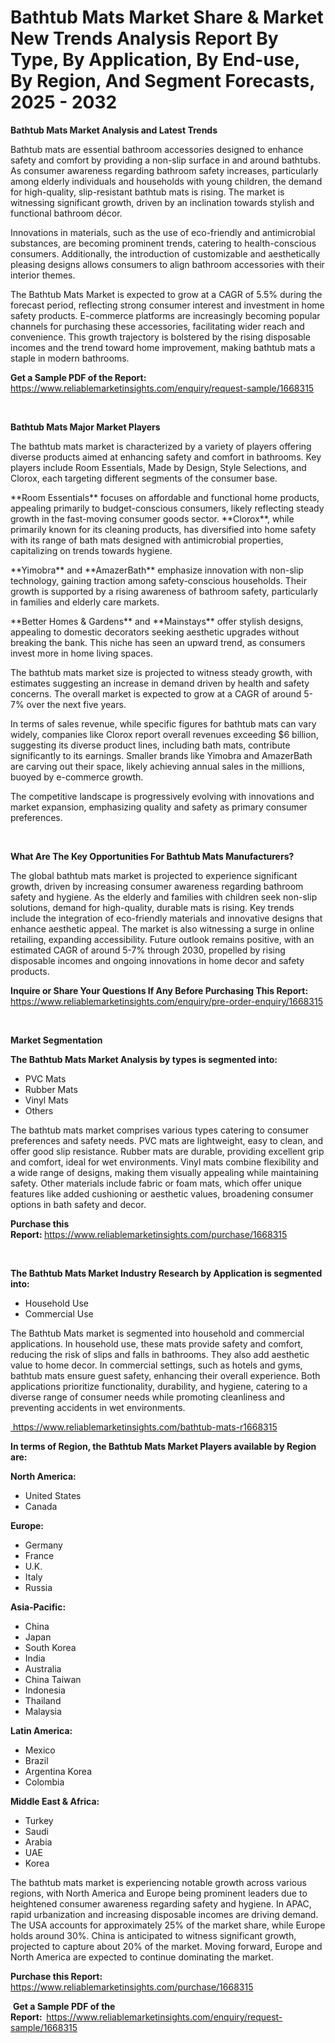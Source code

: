 <p><h1>Bathtub Mats Market Share & Market New Trends Analysis Report By Type, By Application, By End-use, By Region, And Segment Forecasts, 2025 - 2032</h1></p><p><strong>Bathtub Mats Market Analysis and Latest Trends</strong></p>
<p><p>Bathtub mats are essential bathroom accessories designed to enhance safety and comfort by providing a non-slip surface in and around bathtubs. As consumer awareness regarding bathroom safety increases, particularly among elderly individuals and households with young children, the demand for high-quality, slip-resistant bathtub mats is rising. The market is witnessing significant growth, driven by an inclination towards stylish and functional bathroom décor. </p><p>Innovations in materials, such as the use of eco-friendly and antimicrobial substances, are becoming prominent trends, catering to health-conscious consumers. Additionally, the introduction of customizable and aesthetically pleasing designs allows consumers to align bathroom accessories with their interior themes. </p><p>The Bathtub Mats Market is expected to grow at a CAGR of 5.5% during the forecast period, reflecting strong consumer interest and investment in home safety products. E-commerce platforms are increasingly becoming popular channels for purchasing these accessories, facilitating wider reach and convenience. This growth trajectory is bolstered by the rising disposable incomes and the trend toward home improvement, making bathtub mats a staple in modern bathrooms.</p></p>
<p><strong>Get a Sample PDF of the Report:&nbsp;</strong> <a href="https://www.reliablemarketinsights.com/enquiry/request-sample/1668315?utm_campaign=3360&utm_medium=2&utm_source=Github&utm_content=ia&utm_term=17042025&utm_id=bathtub-mats">https://www.reliablemarketinsights.com/enquiry/request-sample/1668315</a></p>
<p>&nbsp;</p>
<p><strong>Bathtub Mats Major Market Players</strong></p>
<p><p>The bathtub mats market is characterized by a variety of players offering diverse products aimed at enhancing safety and comfort in bathrooms. Key players include Room Essentials, Made by Design, Style Selections, and Clorox, each targeting different segments of the consumer base.</p><p>**Room Essentials** focuses on affordable and functional home products, appealing primarily to budget-conscious consumers, likely reflecting steady growth in the fast-moving consumer goods sector. **Clorox**, while primarily known for its cleaning products, has diversified into home safety with its range of bath mats designed with antimicrobial properties, capitalizing on trends towards hygiene.</p><p>**Yimobra** and **AmazerBath** emphasize innovation with non-slip technology, gaining traction among safety-conscious households. Their growth is supported by a rising awareness of bathroom safety, particularly in families and elderly care markets.</p><p>**Better Homes & Gardens** and **Mainstays** offer stylish designs, appealing to domestic decorators seeking aesthetic upgrades without breaking the bank. This niche has seen an upward trend, as consumers invest more in home living spaces.</p><p>The bathtub mats market size is projected to witness steady growth, with estimates suggesting an increase in demand driven by health and safety concerns. The overall market is expected to grow at a CAGR of around 5-7% over the next five years.</p><p>In terms of sales revenue, while specific figures for bathtub mats can vary widely, companies like Clorox report overall revenues exceeding $6 billion, suggesting its diverse product lines, including bath mats, contribute significantly to its earnings. Smaller brands like Yimobra and AmazerBath are carving out their space, likely achieving annual sales in the millions, buoyed by e-commerce growth. </p><p>The competitive landscape is progressively evolving with innovations and market expansion, emphasizing quality and safety as primary consumer preferences.</p></p>
<p>&nbsp;</p>
<p><strong>What Are The Key Opportunities For Bathtub Mats Manufacturers?</strong></p>
<p><p>The global bathtub mats market is projected to experience significant growth, driven by increasing consumer awareness regarding bathroom safety and hygiene. As the elderly and families with children seek non-slip solutions, demand for high-quality, durable mats is rising. Key trends include the integration of eco-friendly materials and innovative designs that enhance aesthetic appeal. The market is also witnessing a surge in online retailing, expanding accessibility. Future outlook remains positive, with an estimated CAGR of around 5-7% through 2030, propelled by rising disposable incomes and ongoing innovations in home decor and safety products.</p></p>
<p><strong>Inquire or Share Your Questions If Any Before Purchasing This Report:</strong> <a href="https://www.reliablemarketinsights.com/enquiry/pre-order-enquiry/1668315?utm_campaign=3360&utm_medium=2&utm_source=Github&utm_content=ia&utm_term=17042025&utm_id=bathtub-mats">https://www.reliablemarketinsights.com/enquiry/pre-order-enquiry/1668315</a></p>
<p>&nbsp;</p>
<p><strong>Market Segmentation</strong></p>
<p><strong>The Bathtub Mats Market Analysis by types is segmented into:</strong></p>
<p><ul><li>PVC Mats</li><li>Rubber Mats</li><li>Vinyl Mats</li><li>Others</li></ul></p>
<p><p>The bathtub mats market comprises various types catering to consumer preferences and safety needs. PVC mats are lightweight, easy to clean, and offer good slip resistance. Rubber mats are durable, providing excellent grip and comfort, ideal for wet environments. Vinyl mats combine flexibility and a wide range of designs, making them visually appealing while maintaining safety. Other materials include fabric or foam mats, which offer unique features like added cushioning or aesthetic values, broadening consumer options in bath safety and decor.</p></p>
<p><strong>Purchase this Report:&nbsp;</strong><a href="https://www.reliablemarketinsights.com/purchase/1668315?utm_campaign=3360&utm_medium=2&utm_source=Github&utm_content=ia&utm_term=17042025&utm_id=bathtub-mats">https://www.reliablemarketinsights.com/purchase/1668315</a></p>
<p>&nbsp;</p>
<p><strong>The Bathtub Mats Market Industry Research by Application is segmented into:</strong></p>
<p><ul><li>Household Use</li><li>Commercial Use</li></ul></p>
<p><p>The Bathtub Mats market is segmented into household and commercial applications. In household use, these mats provide safety and comfort, reducing the risk of slips and falls in bathrooms. They also add aesthetic value to home decor. In commercial settings, such as hotels and gyms, bathtub mats ensure guest safety, enhancing their overall experience. Both applications prioritize functionality, durability, and hygiene, catering to a diverse range of consumer needs while promoting cleanliness and preventing accidents in wet environments.</p></p>
<p><a href="https://www.reliablemarketinsights.com/bathtub-mats-r1668315?utm_campaign=3360&utm_medium=2&utm_source=Github&utm_content=ia&utm_term=17042025&utm_id=bathtub-mats">&nbsp;https://www.reliablemarketinsights.com/bathtub-mats-r1668315</a></p>
<p><strong>In terms of Region, the Bathtub Mats Market Players available by Region are:</strong></p>
<p>
    <p> <strong> North America: </strong>
        <ul>
            <li>United States</li>
            <li>Canada</li>
        </ul>
        </p> 
    <p> <strong> Europe: </strong>
        <ul>
            <li>Germany</li>
            <li>France</li>
            <li>U.K.</li>
            <li>Italy</li>
            <li>Russia</li>
        </ul>
        </p> 
    <p> <strong> Asia-Pacific: </strong>
        <ul>
            <li>China</li>
            <li>Japan</li>
            <li>South Korea</li>
            <li>India</li>
            <li>Australia</li>
            <li>China Taiwan</li>
            <li>Indonesia</li>
            <li>Thailand</li>
            <li>Malaysia</li>
        </ul>
        </p> 
    <p> <strong> Latin America: </strong>
        <ul>
            <li>Mexico</li>
            <li>Brazil</li>
            <li>Argentina Korea</li>
            <li>Colombia</li>
        </ul>
        </p> 
    <p> <strong> Middle East & Africa: </strong>
        <ul>
            <li>Turkey</li>
            <li>Saudi</li>
            <li>Arabia</li>
            <li>UAE</li>
            <li>Korea</li>
        </ul>
    </p>
    </p>
<p><p>The bathtub mats market is experiencing notable growth across various regions, with North America and Europe being prominent leaders due to heightened consumer awareness regarding safety and hygiene. In APAC, rapid urbanization and increasing disposable incomes are driving demand. The USA accounts for approximately 25% of the market share, while Europe holds around 30%. China is anticipated to witness significant growth, projected to capture about 20% of the market. Moving forward, Europe and North America are expected to continue dominating the market.</p></p>
<p><strong>Purchase this Report: </strong><a href="https://www.reliablemarketinsights.com/purchase/1668315?utm_campaign=3360&utm_medium=2&utm_source=Github&utm_content=ia&utm_term=17042025&utm_id=bathtub-mats">https://www.reliablemarketinsights.com/purchase/1668315</a></p>
<p>&nbsp;<strong>Get a Sample PDF of the Report:&nbsp;&nbsp;</strong><a href="https://www.reliablemarketinsights.com/enquiry/request-sample/1668315?utm_campaign=3360&utm_medium=2&utm_source=Github&utm_content=ia&utm_term=17042025&utm_id=bathtub-mats">https://www.reliablemarketinsights.com/enquiry/request-sample/1668315</a></p>
<p><strong></strong></p>
<p><p></p><p></p><p></p></p>